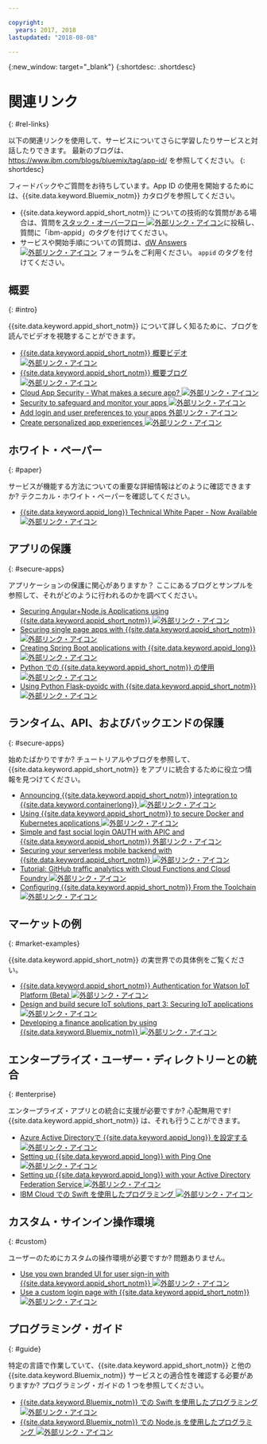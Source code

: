 ```yaml
---

copyright:
  years: 2017, 2018
lastupdated: "2018-08-08"

---
```


{:new_window: target="_blank"}
{:shortdesc: .shortdesc}


# 関連リンク
{: #rel-links}

以下の関連リンクを使用して、サービスについてさらに学習したりサービスと対話したりできます。 最新のブログは、https://www.ibm.com/blogs/bluemix/tag/app-id/ を参照してください。
{: shortdesc}

フィードバックやご質問をお待ちしています。App ID の使用を開始するためには、{{site.data.keyword.Bluemix_notm}} カタログを参照してください。
* {{site.data.keyword.appid_short_notm}} についての技術的な質問がある場合は、質問を<a href="http://stackoverflow.com/search?q=ibm+" target="_blank">スタック・オーバーフロー <img src="../../icons/launch-glyph.svg" alt="外部リンク・アイコン"></a>に投稿し、質問に「ibm-appid」のタグを付けてください。
* サービスや開始手順についての質問は、<a href="https://developer.ibm.com/answers/search.html?f=&type=question&redirect=search%2Fsearch&sort=relevance&q=appid%20[bluemix]" target="_blank">dW Answers <img src="../../icons/launch-glyph.svg" alt="外部リンク・アイコン"></a> フォーラムをご利用ください。 `appid` のタグを付けてください。


## 概要
{: #intro}

{{site.data.keyword.appid_short_notm}} について詳しく知るために、ブログを読んでビデオを視聴することができます。

* <a href="https://www.youtube.com/watch?v=cTn7l_J3tPg" target="_blank"> {{site.data.keyword.appid_short_notm}} 概要ビデオ<img src="../../icons/launch-glyph.svg" alt="外部リンク・アイコン"></a>
* <a href="https://www.ibm.com/blogs/bluemix/2017/03/introducing-ibm-bluemix-app-id-authentication-profiles-service-app-developers/" target="_blank">{{site.data.keyword.appid_short_notm}} 概要ブログ <img src="../../icons/launch-glyph.svg" alt="外部リンク・アイコン"></a>
* <a href="https://www.ibm.com/blogs/bluemix/2017/08/cloud-app-security-makes-secure-app/" target="_blank">Cloud App Security - What makes a secure app? <img src="../../icons/launch-glyph.svg" alt="外部リンク・アイコン"></a>
* <a href="https://www.ibm.com/cloud/garage/content/architecture/securityArchitecture/security-for-application" target="_blank">Security to safeguard and monitor your apps <img src="../../icons/launch-glyph.svg" alt="外部リンク・アイコン"></a>
* <a href="https://www.youtube.com/watch?v=Glb412s4X3Q" target="_blank">Add login and user preferences to your apps <img src="../../icons/launch-glyph.svg" alt="">外部リンク・アイコン</a>
* <a href="https://www.youtube.com/watch?v=VVWw5AjYg48" target="_blank">Create personalized app experiences <img src="../../icons/launch-glyph.svg" alt="外部リンク・アイコン"></a>


## ホワイト・ペーパー
{: #paper}

サービスが機能する方法についての重要な詳細情報はどのように確認できますか? テクニカル・ホワイト・ペーパーを確認してください。

* <a href="https://www.ibm.com/blogs/bluemix/2018/04/ibm-cloud-app-id-technical-white-paper-now-available/" target="_blank">{{site.data.keyword.appid_long}} Technical White Paper - Now Available <img src="../../icons/launch-glyph.svg" alt="外部リンク・アイコン"></a>


## アプリの保護
{: #secure-apps}

アプリケーションの保護に関心がありますか？ ここにあるブログとサンプルを参照して、それがどのように行われるのかを調べてください。

* <a href="https://www.ibm.com/blogs/bluemix/2018/04/securing-angularnode-js-applications-using-app-id/" target="_blank">Securing Angular+Node.js Applications using {{site.data.keyword.appid_short_notm}} <img src="../../icons/launch-glyph.svg" alt="外部リンク・アイコン"></a>
* <a href="https://www.ibm.com/blogs/bluemix/2017/09/securing-single-page-apps-app-id-service/" target="_blank">Securing single page apps with {{site.data.keyword.appid_short_notm}} <img src="../../icons/launch-glyph.svg" alt="外部リンク・アイコン"></a>
* <a href="https://www.ibm.com/blogs/bluemix/2018/06/creating-spring-boot-applications-app-id/" target="_blank">Creating Spring Boot applications with {{site.data.keyword.appid_long}} <img src="../../icons/launch-glyph.svg" alt="外部リンク・アイコン"></a>
* <a href="https://github.com/mnsn/appid-python-flask-example" target="_blank">Python での {{site.data.keyword.appid_short_notm}} の使用 <img src="../../icons/launch-glyph.svg" alt="外部リンク・アイコン"></a>
* <a href="https://github.com/IBM-Cloud/github-traffic-stats" target="_blank">Using Python Flask-pyoidc with {{site.data.keyword.appid_short_notm}} <img src="../../icons/launch-glyph.svg" alt="外部リンク・アイコン"></a>

## ランタイム、API、およびバックエンドの保護
{: #secure-apps}

始めたばかりですか? チュートリアルやブログを参照して、{{site.data.keyword.appid_short_notm}} をアプリに統合するために役立つ情報を見つけてください。

* <a href="https://www.ibm.com/blogs/bluemix/2018/05/announcing-app-id-integration-ibm-cloud-kubernetes-service/" target="_blank">Announcing {{site.data.keyword.appid_short_notm}} integration to {{site.data.keyword.containerlong}} <img src="../../icons/launch-glyph.svg" alt="外部リンク・アイコン"></a>
* <a href="https://www.ibm.com/blogs/bluemix/2018/02/using-app-id-secure-docker-kubernetes-applications/" target="_blank">Using {{site.data.keyword.appid_short_notm}} to secure Docker and Kubernetes applications <img src="../../icons/launch-glyph.svg" alt="外部リンク・アイコン"></a>
* <a href="https://www.youtube.com/watch?v=Fa9YD2NGZiE" target="_blank">Simple and fast social login OAUTH with APIC and {{site.data.keyword.appid_short_notm}} <img src="../../icons/launch-glyph.svg" alt="">外部リンク・アイコン</a>
* <a href="https://youtu.be/aGcfqBGevxM" target="_blank">Securing your serverless mobile backend with {{site.data.keyword.appid_short_notm}} <img src="../../icons/launch-glyph.svg" alt="外部リンク・アイコン"></a>
* <a href="https://console.bluemix.net/docs/tutorials/serverless-github-traffic-analytics.html" target="_blank">Tutorial: GitHub traffic analytics with Cloud Functions and Cloud Foundry <img src="../../icons/launch-glyph.svg" alt="外部リンク・アイコン"></a>
* <a href="https://www.ibm.com/blogs/bluemix/2018/07/how-to-configure-ibm-cloud-app-id-from-the-toolchain/" target="_blank">Configuring {{site.data.keyword.appid_short_notm}} From the Toolchain <img src="../../icons/launch-glyph.svg" alt="外部リンク・アイコン"></a>


## マーケットの例
{: #market-examples}

{{site.data.keyword.appid_short_notm}} の実世界での具体例をご覧ください。

* <a href="https://console.bluemix.net/docs/services/IoT/reference/security/app_id.html#app_id" target="_blank">{{site.data.keyword.appid_short_notm}} Authentication for Watson IoT Platform (Beta) <img src="../../icons/launch-glyph.svg" alt="外部リンク・アイコン"></a>
* <a href="https://www.ibm.com/developerworks/security/library/iot-trs-secure-iot-solutions3/index.html" target="_blank">Design and build secure IoT solutions, part 3: Securing IoT applications <img src="../../icons/launch-glyph.svg" alt="外部リンク・アイコン"></a>
* <a href="https://www.ibm.com/blogs/bluemix/2017/08/developing-finance-application-using-ibm-cloud/" target="_blank">Developing a finance application by using {{site.data.keyword.Bluemix_notm}} <img src="../../icons/launch-glyph.svg" alt="外部リンク・アイコン"></a>


## エンタープライズ・ユーザー・ディレクトリーとの統合
{: #enterprise}

エンタープライズ・アプリとの統合に支援が必要ですか? 心配無用です! {{site.data.keyword.appid_short_notm}} は、それも行うことができます。

* <a href="https://www.ibm.com/blogs/bluemix/2018/03/setting-ibm-cloud-app-id-azure-active-directory/" target="_blank">Azure Active Directoryで {{site.data.keyword.appid_long}} を設定する <img src="../../icons/launch-glyph.svg" alt="外部リンク・アイコン"></a>
* <a href="https://www.ibm.com/blogs/bluemix/2018/03/setting-ibm-cloud-app-id-ping-one/" target="_blank">Setting up {{site.data.keyword.appid_long}} with Ping One <img src="../../icons/launch-glyph.svg" alt="外部リンク・アイコン"></a>
* <a href="https://www.ibm.com/blogs/bluemix/2018/03/setting-ibm-cloud-app-id-active-directory-federation-service/" target="_blank">Setting up {{site.data.keyword.appid_long}} with your Active Directory Federation Service <img src="../../icons/launch-glyph.svg" alt="外部リンク・アイコン"></a>
* <a href="https://console.bluemix.net/docs/swift/authenticate/app_id.html" target="_blank">IBM Cloud での Swift を使用したプログラミング <img src="../../icons/launch-glyph.svg" alt="外部リンク・アイコン"></a>


## カスタム・サインイン操作環境
{: #custom}

ユーザーのためにカスタムの操作環境が必要ですか? 問題ありません。

* <a href="https://www.ibm.com/blogs/bluemix/2018/01/use-branded-ui-user-sign-app-id/" target="_blank">Use you own branded UI for user sign-in with {{site.data.keyword.appid_short_notm}} <img src="../../icons/launch-glyph.svg" alt="外部リンク・アイコン"></a>
* <a href="https://www.ibm.com/blogs/bluemix/2018/06/custom-login-page-app-id-integration/" target="_blank">Use a custom login page with  {{site.data.keyword.appid_short_notm}} <img src="../../icons/launch-glyph.svg" alt="外部リンク・アイコン"></a>

## プログラミング・ガイド
{: #guide}

特定の言語で作業していて、{{site.data.keyword.appid_short_notm}} と他の {{site.data.keyword.Bluemix_notm}} サービスとの適合性を確認する必要がありますか? プログラミング・ガイドの 1 つを参照してください。

* <a href="https://console.bluemix.net/docs/swift/authenticate/app_id.html" target="_blank">{{site.data.keyword.Bluemix_notm}} での Swift を使用したプログラミング <img src="../../icons/launch-glyph.svg" alt="外部リンク・アイコン"></a>
* <a href="https://console.bluemix.net/docs/node/index.html#getting-started-tutorial" target="_blank">{{site.data.keyword.Bluemix_notm}} での Node.js を使用したプログラミング <img src="../../icons/launch-glyph.svg" alt="外部リンク・アイコン"></a>
